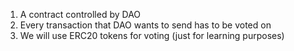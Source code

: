 1. A contract controlled by DAO
2. Every transaction that DAO wants to send has to be voted on
3. We will use ERC20 tokens for voting (just for learning purposes)